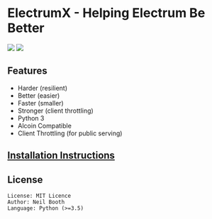 # ElectrumX - Helping Electrum Be Better


![](https://travis-ci.org/kyuupichan/electrumx.svg?branch=master)
![](https://coveralls.io/repos/github/kyuupichan/electrumx/badge.svg)


## Features
* Harder    (resilient)
* Better    (easier)
* Faster    (smaller)
* Stronger  (client throttling)
* Python 3
* Alcoin Compatible
* Client Throttling (for public serving)

## [Installation Instructions](tree/master/docs/install.md)

## License

```
License: MIT Licence
Author: Neil Booth
Language: Python (>=3.5)
```
